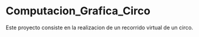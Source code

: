 # Computacion_Grafica_Circo
Este proyecto consiste en la realizacion de un recorrido virtual de un circo.
